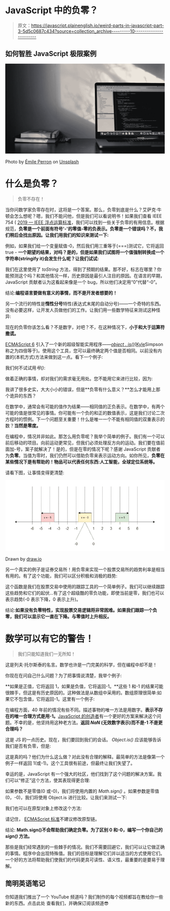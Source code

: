 # JavaScript 中的负零？

> 原文：<https://javascript.plainenglish.io/weird-parts-in-javascript-part-3-5d5c0687c434?source=collection_archive---------10----------------------->

## 如何智胜 JavaScript 极限案例

![](img/0c05fa9d9a444253a1cd2929b6adac9f.png)

Photo by [Émile Perron](https://unsplash.com/@emilep?utm_source=unsplash&utm_medium=referral&utm_content=creditCopyText) on [Unsplash](https://unsplash.com/s/photos/programming?utm_source=unsplash&utm_medium=referral&utm_content=creditCopyText)

# 什么是负零？

> 负零不存在！

当你问数学家负零存在时，这将是一个答案。那么，负零到底是什么？艾萨克·牛顿会怎么想呢？嗯，我们不能问他，但是我们可以看说明书！如果我们查看 IEEE 754 ( [2019 — IEEE 浮点运算标准](https://standards.ieee.org/standard/754-2019.html)，我们可以找到一些关于负零的有用信息。根据规范，**负零是一个前面有符号'-'的零值-零的负表示。负零是一个错误吗？不，我们稍后会找出原因。让我们用我们的知识来测试一下:**

例如，如果我们给一个变量赋值-0，然后我们用三重等于(===)测试它，它将返回 true - **一个期望的结果，对吗？是的，但是如果我们试图将一个值强制转换成一个字符串(stringify it)会发生什么呢？让我们试试:**

我们在这里使用了 *toString* 方法，得到了预期的结果。那不好，标志在哪里？你能预测这个吗？和其他情况一样，历史原因是最引人注目的原因。在语言的早期，JavaScript 贡献者认为这看起来像是一个 bug，所以他们决定用“0”代替“-0”。

结论:**编程语言要做有意义的事情，而不是开发者想要的！**

另一个流行的特性是**惰性分号**特性(表达式末尾的自动分号)——一个奇特的东西。没有必要这样，让开发人员做他们的工作。让我们用一些数学特征来测试这种怪异:

现在的负零你该怎么看？不是数字，对吧？不，在这种情况下，**小于和大于运算符撒谎。**

[ECMAScript 6](https://www.w3schools.com/js/js_es6.asp) 引入了一个新的超级智能实用程序——[*object . is()*](https://developer.mozilla.org/en-US/docs/Web/JavaScript/Reference/Global_Objects/Object/is)([Kyle](https://medium.com/u/5dccb9bb4625?source=post_page-----5d5c0687c434--------------------------------)Simpson 称之为四倍等于)。使用这个工具，您可以最终确定两个值是否相同。以前没有内置的(本机方式)方法来做到这一点。看下一个例子:

我们何不试试用*号()*:

做着正确的事情，却对我们的需求毫无用处。您不能用它来进行比较，因为:

我讲了很多史实，大大小小的错误，但是**负零有什么意义？**怎么才能用上那个诡异的东西？

在数学中，通常会有可能的值作为结果——相同值的正负表示。在数学中，有两个可能的值是很常见的事情。你可能有一个负的和正的数值表示，这是我们讨论二次方程时的惯例。下一个问题至关重要！什么是唯一一个不能有相同值的双重表示的数？**当然是零度。**

在编程中，情况并非如此。那怎么用负零呢？我举个简单的例子。我们有一个可以前后移动的项目。向前运动更常见，但我们必须处理反方向的运动。我们要在值前面加-号，案子就解决了！是的，但是在零的情况下呢？感谢 JavaScript 贡献者为**负零**。当值为零时，我们仍然可以借助负零来表示运动方向。如你所见，**负零在某些情况下是有帮助的！物品可以代表任何东西:人工智能，全球定位系统等。**

请看下图，让事情变得更清楚:

![](img/d2081bfb3396ac386d17278d932e1321.png)

Drawn by [draw.io](https://medium.com/u/9ce34d1dcdce?source=post_page-----5d5c0687c434--------------------------------)

另一个真实的例子是证券交易所！用负零来实现一个股票交易所的趋势利率是相当有用的。有了这个功能，我们可以区分积极和消极的趋势:

这个函数是我们在股票交易中使用的跟踪工具的一个简单例子。我们可以继续跟踪这些趋势和它们的起伏…有了这个超级酷的零负功能，即使当前是零，我们也可以表示趋势(-0 表示下降，0 表示上升)。

结论:**如果没有负零特性，实现股票交易逻辑将非常困难。如果我们跟踪一个负零，我们可以显示它一直在下降。与零值时上升相反。**

# 数学可以有它的警告！

> 我们只能知道我们一无所知！

这是列夫·托尔斯泰的名言。数学也许是一门完美的科学，但在编程中却不是！

你现在在问自己什么问题？为了把事情说清楚，我举个例子:

**如果是正值，它将返回 1，如果是负值，它将返回-1。**这些 1 和-1 的结果可能很棘手，但这是有历史原因的。这种做法是从数组中采用的。数组原理很简单:如果它不包含值，它将返回-1。这里有一个例子:

在编程方面，40 年前的情况有些不同。描述事物的唯一方法是用数字。**表示不存在的唯一合理方式是用-1。**[JavaScript 的创造者](https://twitter.com/brendaneich)有一个更好的方案来解决这个问题。不幸的是，他坚持用这种老方法。**返回 *NaN* (无效数字表示)而不是-1 不是更合理吗？**

这是 JS 的一点历史。现在，我们要回到我们的会话。 *Object.is()* 应该能够告诉我们是否有负零，但是:

这是真的吗？他们为什么这么做？对此没有合理的解释。最简单的方法是像第一个例子一样返回 1(或-1)。这个工具很有前途，但最终让我们失望了。

幸运的是，JavaScript 有一个强大的社区，他们找到了这个问题的解决方案。我们可以“修正”这个方法，使其表现得更合理:

如果参数不是零值(0 或-0)，我们将使用内置的 *Math.sign()* 。如果参数是零值(0，-0)，我们将使用 Object.is 进行比较。让我们来测试一下:

我们也可以在原型对象上修改这个方法:

请记住， [ECMAScript 标准](https://www.ecma-international.org/ecma-262/)不建议修改原型链。

结论: **Math.sign()不会帮助我们确定负零。为了区别 0 和-0，编写一个你自己的 *sign()* 方法。**

那些是我们经常遇到的一些棘手的情况。我们不需要回避它，我们可以让它做正确的事情。程序中会出现特殊值。我们的目标是理解它们并以适当的方式使用它们。一个好的方法将帮助我们使我们的代码更具可读性、语义性，最重要的是要易于理解。

## **简明英语笔记**

你知道我们推出了一个 YouTube 频道吗？我们制作的每个视频都旨在教给你一些新的东西。点击此处 查看我们，并确保订阅该频道😎
